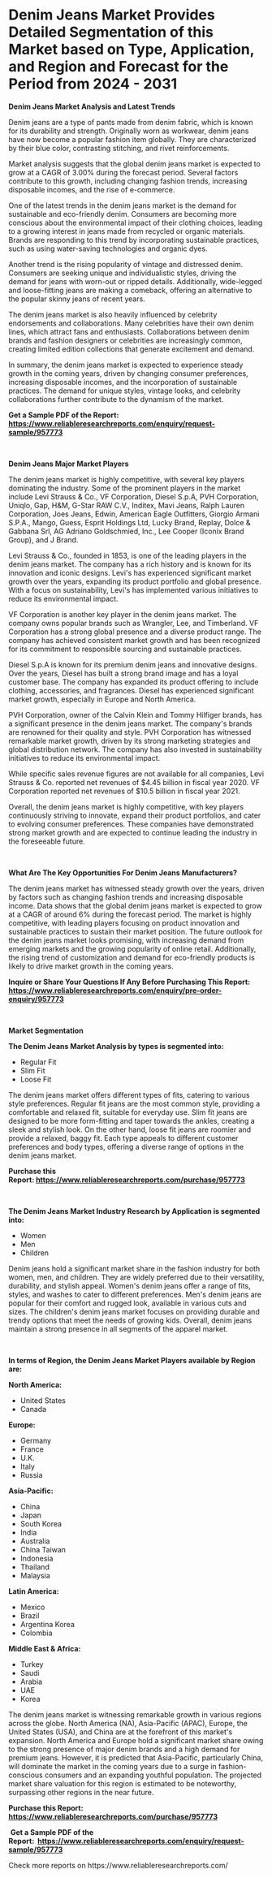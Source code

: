 <p><h1>Denim Jeans Market Provides Detailed Segmentation of this Market based on Type, Application, and Region and Forecast for the Period from 2024 - 2031</h1></p><p><strong>Denim Jeans Market Analysis and Latest Trends</strong></p>
<p><p>Denim jeans are a type of pants made from denim fabric, which is known for its durability and strength. Originally worn as workwear, denim jeans have now become a popular fashion item globally. They are characterized by their blue color, contrasting stitching, and rivet reinforcements.</p><p>Market analysis suggests that the global denim jeans market is expected to grow at a CAGR of 3.00% during the forecast period. Several factors contribute to this growth, including changing fashion trends, increasing disposable incomes, and the rise of e-commerce.</p><p>One of the latest trends in the denim jeans market is the demand for sustainable and eco-friendly denim. Consumers are becoming more conscious about the environmental impact of their clothing choices, leading to a growing interest in jeans made from recycled or organic materials. Brands are responding to this trend by incorporating sustainable practices, such as using water-saving technologies and organic dyes.</p><p>Another trend is the rising popularity of vintage and distressed denim. Consumers are seeking unique and individualistic styles, driving the demand for jeans with worn-out or ripped details. Additionally, wide-legged and loose-fitting jeans are making a comeback, offering an alternative to the popular skinny jeans of recent years.</p><p>The denim jeans market is also heavily influenced by celebrity endorsements and collaborations. Many celebrities have their own denim lines, which attract fans and enthusiasts. Collaborations between denim brands and fashion designers or celebrities are increasingly common, creating limited edition collections that generate excitement and demand.</p><p>In summary, the denim jeans market is expected to experience steady growth in the coming years, driven by changing consumer preferences, increasing disposable incomes, and the incorporation of sustainable practices. The demand for unique styles, vintage looks, and celebrity collaborations further contribute to the dynamism of the market.</p></p>
<p><strong>Get a Sample PDF of the Report:&nbsp; <a href="https://www.reliableresearchreports.com/enquiry/request-sample/957773">https://www.reliableresearchreports.com/enquiry/request-sample/957773</a></strong></p>
<p>&nbsp;</p>
<p><strong>Denim Jeans Major Market Players</strong></p>
<p><p>The denim jeans market is highly competitive, with several key players dominating the industry. Some of the prominent players in the market include Levi Strauss & Co., VF Corporation, Diesel S.p.A, PVH Corporation, Uniqlo, Gap, H&M, G-Star RAW C.V., Inditex, Mavi Jeans, Ralph Lauren Corporation, Joes Jeans, Edwin, American Eagle Outfitters, Giorgio Armani S.P.A., Mango, Guess, Esprit Holdings Ltd, Lucky Brand, Replay, Dolce & Gabbana Srl, AG Adriano Goldschmied, Inc., Lee Cooper (Iconix Brand Group), and J Brand.</p><p>Levi Strauss & Co., founded in 1853, is one of the leading players in the denim jeans market. The company has a rich history and is known for its innovation and iconic designs. Levi's has experienced significant market growth over the years, expanding its product portfolio and global presence. With a focus on sustainability, Levi's has implemented various initiatives to reduce its environmental impact.</p><p>VF Corporation is another key player in the denim jeans market. The company owns popular brands such as Wrangler, Lee, and Timberland. VF Corporation has a strong global presence and a diverse product range. The company has achieved consistent market growth and has been recognized for its commitment to responsible sourcing and sustainable practices.</p><p>Diesel S.p.A is known for its premium denim jeans and innovative designs. Over the years, Diesel has built a strong brand image and has a loyal customer base. The company has expanded its product offering to include clothing, accessories, and fragrances. Diesel has experienced significant market growth, especially in Europe and North America.</p><p>PVH Corporation, owner of the Calvin Klein and Tommy Hilfiger brands, has a significant presence in the denim jeans market. The company's brands are renowned for their quality and style. PVH Corporation has witnessed remarkable market growth, driven by its strong marketing strategies and global distribution network. The company has also invested in sustainability initiatives to reduce its environmental impact.</p><p>While specific sales revenue figures are not available for all companies, Levi Strauss & Co. reported net revenues of $4.45 billion in fiscal year 2020. VF Corporation reported net revenues of $10.5 billion in fiscal year 2021.</p><p>Overall, the denim jeans market is highly competitive, with key players continuously striving to innovate, expand their product portfolios, and cater to evolving consumer preferences. These companies have demonstrated strong market growth and are expected to continue leading the industry in the foreseeable future.</p></p>
<p>&nbsp;</p>
<p><strong>What Are The Key Opportunities For Denim Jeans Manufacturers?</strong></p>
<p><p>The denim jeans market has witnessed steady growth over the years, driven by factors such as changing fashion trends and increasing disposable income. Data shows that the global denim jeans market is expected to grow at a CAGR of around 6% during the forecast period. The market is highly competitive, with leading players focusing on product innovation and sustainable practices to sustain their market position. The future outlook for the denim jeans market looks promising, with increasing demand from emerging markets and the growing popularity of online retail. Additionally, the rising trend of customization and demand for eco-friendly products is likely to drive market growth in the coming years.</p></p>
<p><strong>Inquire or Share Your Questions If Any Before Purchasing This Report: <a href="https://www.reliableresearchreports.com/enquiry/pre-order-enquiry/957773">https://www.reliableresearchreports.com/enquiry/pre-order-enquiry/957773</a></strong></p>
<p>&nbsp;</p>
<p><strong>Market Segmentation</strong></p>
<p><strong>The Denim Jeans Market Analysis by types is segmented into:</strong></p>
<p><ul><li>Regular Fit</li><li>Slim Fit</li><li>Loose Fit</li></ul></p>
<p><p>The denim jeans market offers different types of fits, catering to various style preferences. Regular fit jeans are the most common style, providing a comfortable and relaxed fit, suitable for everyday use. Slim fit jeans are designed to be more form-fitting and taper towards the ankles, creating a sleek and stylish look. On the other hand, loose fit jeans are roomier and provide a relaxed, baggy fit. Each type appeals to different customer preferences and body types, offering a diverse range of options in the denim jeans market.</p></p>
<p><strong>Purchase this Report:&nbsp;<a href="https://www.reliableresearchreports.com/purchase/957773">https://www.reliableresearchreports.com/purchase/957773</a></strong></p>
<p>&nbsp;</p>
<p><strong>The Denim Jeans Market Industry Research by Application is segmented into:</strong></p>
<p><ul><li>Women</li><li>Men</li><li>Children</li></ul></p>
<p><p>Denim jeans hold a significant market share in the fashion industry for both women, men, and children. They are widely preferred due to their versatility, durability, and stylish appeal. Women's denim jeans offer a range of fits, styles, and washes to cater to different preferences. Men's denim jeans are popular for their comfort and rugged look, available in various cuts and sizes. The children's denim jeans market focuses on providing durable and trendy options that meet the needs of growing kids. Overall, denim jeans maintain a strong presence in all segments of the apparel market.</p></p>
<p>&nbsp;</p>
<p><strong>In terms of Region, the Denim Jeans Market Players available by Region are:</strong></p>
<p>
    <p> <strong> North America: </strong>
        <ul>
            <li>United States</li>
            <li>Canada</li>
        </ul>
        </p> 
    <p> <strong> Europe: </strong>
        <ul>
            <li>Germany</li>
            <li>France</li>
            <li>U.K.</li>
            <li>Italy</li>
            <li>Russia</li>
        </ul>
        </p> 
    <p> <strong> Asia-Pacific: </strong>
        <ul>
            <li>China</li>
            <li>Japan</li>
            <li>South Korea</li>
            <li>India</li>
            <li>Australia</li>
            <li>China Taiwan</li>
            <li>Indonesia</li>
            <li>Thailand</li>
            <li>Malaysia</li>
        </ul>
        </p> 
    <p> <strong> Latin America: </strong>
        <ul>
            <li>Mexico</li>
            <li>Brazil</li>
            <li>Argentina Korea</li>
            <li>Colombia</li>
        </ul>
        </p> 
    <p> <strong> Middle East & Africa: </strong>
        <ul>
            <li>Turkey</li>
            <li>Saudi</li>
            <li>Arabia</li>
            <li>UAE</li>
            <li>Korea</li>
        </ul>
    </p>
    </p>
<p><p>The denim jeans market is witnessing remarkable growth in various regions across the globe. North America (NA), Asia-Pacific (APAC), Europe, the United States (USA), and China are at the forefront of this market's expansion. North America and Europe hold a significant market share owing to the strong presence of major denim brands and a high demand for premium jeans. However, it is predicted that Asia-Pacific, particularly China, will dominate the market in the coming years due to a surge in fashion-conscious consumers and an expanding youthful population. The projected market share valuation for this region is estimated to be noteworthy, surpassing other regions in the near future.</p></p>
<p><strong>Purchase this Report: <a href="https://www.reliableresearchreports.com/purchase/957773">https://www.reliableresearchreports.com/purchase/957773</a></strong></p>
<p>&nbsp;<strong>Get a Sample PDF of the Report:&nbsp;&nbsp;<a href="https://www.reliableresearchreports.com/enquiry/request-sample/957773">https://www.reliableresearchreports.com/enquiry/request-sample/957773</a></strong></p>
<p><strong></strong></p>
<p>Check more reports on https://www.reliableresearchreports.com/</p>